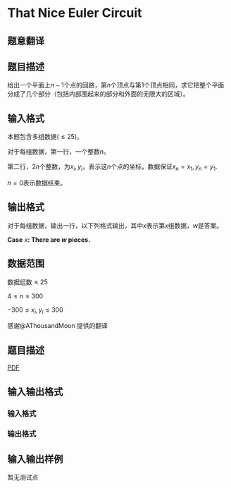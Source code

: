 # That Nice Euler Circuit

## 题意翻译

## 题目描述

给出一个平面上$n-1$个点的回路，第$n$个顶点与第$1$个顶点相同，求它把整个平面分成了几个部分（包括内部围起来的部分和外面的无限大的区域）。

## 输入格式

本题包含多组数据$(\leqslant 25)$。

对于每组数据，第一行，一个整数$n$。

第二行，$2n$个整数，为$x_i,y_i$，表示这$n$个点的坐标，数据保证$x_n=x_1,y_n=y_1$.

$n=0$表示数据结束。

## 输出格式

对于每组数据，输出一行，以下列格式输出，其中$x$表示第$x$组数据，$w$是答案。

**Case** $x$**: There are **$w$** pieces.**

## 数据范围

数据组数$\leqslant 25$

$4\leqslant n\leqslant 300$

$-300\leqslant x_i,y_i\leqslant 300$

感谢@AThousandMoon 提供的翻译

## 题目描述

[problemUrl]: https://uva.onlinejudge.org/index.php?option=com_onlinejudge&Itemid=8&category=446&page=show_problem&problem=4088

[PDF](https://uva.onlinejudge.org/external/13/p1342.pdf)

## 输入输出格式

### 输入格式

### 输出格式

## 输入输出样例

暂无测试点


